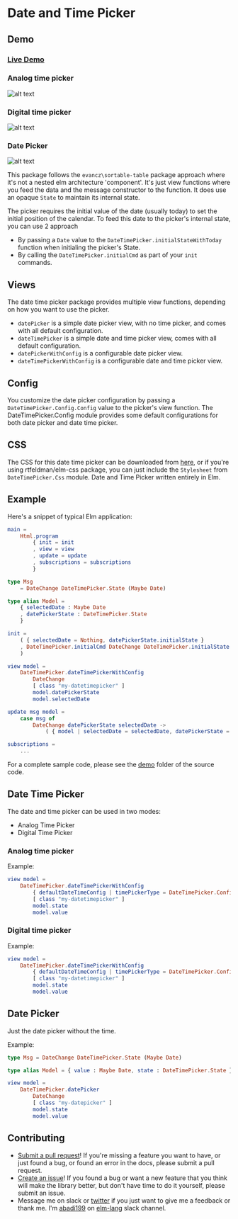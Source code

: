 # Date and Time Picker

## Demo

### [Live Demo](https://abadi199.github.io/datetimepicker/)

### Analog time picker

![alt text](https://github.com/abadi199/datetimepicker/raw/master/images/datetimepicker-analog.gif "Date Time Picker with Analog Time Picker Preview")

### Digital time picker

![alt text](https://github.com/abadi199/datetimepicker/raw/master/images/datetimepicker-digital.gif "Date Time Picker with Digital Time Picker Preview")

### Date Picker

![alt text](https://github.com/abadi199/datetimepicker/raw/master/images/datepicker.gif "Date Picker Preview")

This package follows the `evancz\sortable-table` package approach where it's not a nested elm architecture 'component'. It's just view functions where you feed the data and the message constructor to the function. It does use an opaque `State` to maintain its internal state.

The picker requires the initial value of the date (usually today) to set the initial position of the calendar. To feed this date to the picker's internal state, you can use 2 approach
- By passing a `Date` value to the `DateTimePicker.initialStateWithToday` function when initialing the picker's State.
- By calling the `DateTimePicker.initialCmd` as part of your `init` commands.

## Views
The date time picker package provides multiple view functions, depending on how you want to use the picker.
- `datePicker` is a simple date picker view, with no time picker, and comes with all default configuration.
- `dateTimePicker` is a simple date and time picker view, comes with all default configuration.
- `datePickerWithConfig` is a configurable date picker view.
- `dateTimePickerWithConfig` is a configurable date and time picker view.

## Config
You customize the date picker configuration by passing a `DateTimePicker.Config.Config` value to the picker's view function.
The DateTimePicker.Config module provides some default configurations for both date picker and date time picker.

## CSS
The CSS for this date time picker can be downloaded from [here](https://raw.githubusercontent.com/abadi199/datetimepicker/master/styles/styles.css), or if you're using rtfeldman/elm-css package, you can just include the `Stylesheet` from `DateTimePicker.Css` module.
Date and Time Picker written entirely in Elm. 

## Example
Here's a snippet of typical Elm application:
```elm
main = 
    Html.program 
        { init = init 
        , view = view
        , update = update
        , subscriptions = subscriptions 
        }

type Msg 
    = DateChange DateTimePicker.State (Maybe Date)

type alias Model = 
    { selectedDate : Maybe Date
    , datePickerState : DateTimePicker.State 
    }

init = 
    ( { selectedDate = Nothing, datePickerState.initialState }
    , DateTimePicker.initialCmd DateChange DateTimePicker.initialState
    )

view model = 
    DateTimePicker.dateTimePickerWithConfig 
        DateChange 
        [ class "my-datetimepicker" ] 
        model.datePickerState 
        model.selectedDate

update msg model =
    case msg of
        DateChange datePickerState selectedDate ->
            ( { model | selectedDate = selectedDate, datePickerState = datePickerState }, Cmd.none ) 

subscriptions =
    ...


```

For a complete sample code, please see the [demo](https://github.com/abadi199/datetimepicker/tree/master/demo) folder of the source code.


## Date Time Picker

The date and time picker can be used in two modes:
- Analog Time Picker
- Digital Time Picker

### Analog time picker

Example:
```elm
view model =
    DateTimePicker.dateTimePickerWithConfig
        { defaultDateTimeConfig | timePickerType = DateTimePicker.Config.Analog }
        [ class "my-datetimepicker" ]
        model.state
        model.value
```

### Digital time picker

Example:
```elm
view model =
    DateTimePicker.dateTimePickerWithConfig
        { defaultDateTimeConfig | timePickerType = DateTimePicker.Config.Digital }
        [ class "my-datetimepicker" ]
        model.state
        model.value
```


Date Picker
---
Just the date picker without the time.

Example:
```elm
type Msg = DateChange DateTimePicker.State (Maybe Date)

type alias Model = { value : Maybe Date, state : DateTimePicker.State }

view model =
    DateTimePicker.datePicker
        DateChange
        [ class "my-datepicker" ]
        model.state
        model.value
```

## Contributing
- [Submit a pull request](https://github.com/abadi199/datetimepicker)! If you're missing a feature you want to have, or just found a bug, or found an error in the docs, please submit a pull request.
- [Create an issue](https://github.com/abadi199/datetimepicker/issues)! If you found a bug or want a new feature that you think will make the library better, but don't have time to do it yourself, please submit an issue.
- Message me on slack or [twitter](https://twitter.com/abadikurniawan) if you just want to give me a feedback or thank me. I'm [abadi199](https://elmlang.slack.com/team/abadi199) on [elm-lang](https://elmlang.herokuapp.com/) slack channel.